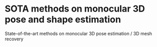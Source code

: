 # SOTA methods on monocular 3D pose and shape estimation 
 State-of-the-art methods on monocular 3D pose estimation / 3D mesh recovery
